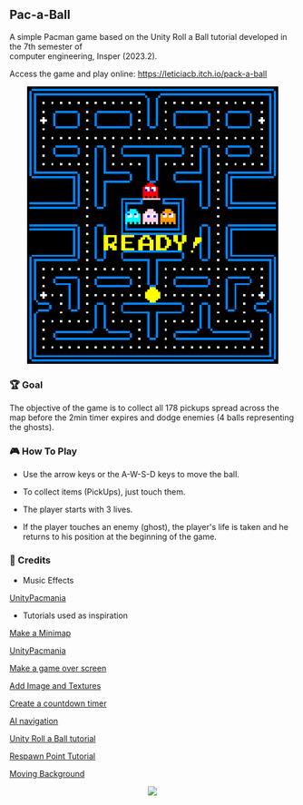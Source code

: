 ## Pac-a-Ball

A simple Pacman game based on the Unity Roll a Ball tutorial developed in the 7th semester of  
computer engineering, Insper (2023.2). 

Access the game and play online: https://leticiacb.itch.io/pack-a-ball

<div align= "center">
<img src ="pacman.gif" />
</div>

### 🏆️ Goal
The objective of the game is to collect all 178 pickups 
spread across the map before the 2min timer expires and 
dodge enemies (4 balls representing the ghosts).  

### 🎮️ How To Play

* Use the arrow keys or the A-W-S-D keys to move the ball.
  
* To collect items (PickUps), just touch them.
  
* The player starts with 3 lives. 
 
* If the player touches an enemy (ghost), the player's 
life is taken and he returns to his position at the 
beginning of the game.

### 📌️ Credits

* Music Effects  

[UnityPacmania](https://github.com/stuart73/UnityPacmania/tree/master)


* Tutorials used as inspiration

[Make a Minimap](https://www.youtube.com/watch?v=28JTTXqMvOU)

[UnityPacmania](https://github.com/stuart73/UnityPacmania/tree/master)

[Make a game over screen](https://www.youtube.com/watch?v=VbZ9_C4-Qbo)

[Add Image and Textures](https://www.youtube.com/watch?si=-W_AGFp1EyI45CjF&v=lcd_lXG0XxI&feature=youtu.be)

[Create a countdown timer](https://www.youtube.com/watch?v=hxpUk0qiRGs)

[AI navigation](https://www.youtube.com/watch?si=BEnvYHaAT1VzOnWz&v=u2EQtrdgfNs&feature=youtu.be)

[Unity Roll a Ball tutorial](https://learn.unity.com/project/roll-a-ball)

[Respawn Point Tutorial](https://www.youtube.com/watch?si=blEvU1nQRvxKhC4T&v=tBj-FWcIwYw&feature=youtu.be)

[Moving Background](https://www.youtube.com/watch?si=gUYCRioA-a-8URJS&v=lF26yGJbsQk&feature=youtu.be)


<div align= "center">
<img src ="PlayingGame.gif"/>
</div>


